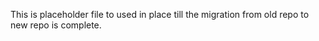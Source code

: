 This is placeholder file to used in place till the migration from old repo to new repo is complete.
